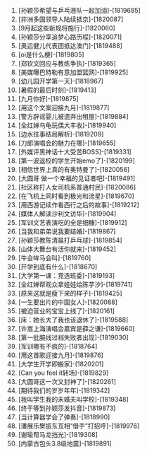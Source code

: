 
1. [孙颖莎希望与乒乓港队一起加油]-[1819695]
1. [非洲多国领导人陆续抵京]-[1820087]
1. [9月起这些新规将施行]-[1820060]
1. [孙颖莎分享追梦心路历程]-[1820071]
1. [奥运健儿代表团抵达澳门]-[1819488]
1. [oi是什么梗]-[1819805]
1. [郑钦文回应与教练争执]-[1819365]
1. [美媒曝巴特勒有意加盟篮网]-[1819925]
1. [幼儿园开学第一天]-[1818967]
1. [暑假的最后时刻]-[1819413]
1. [九月你好]-[1819875]
1. [用这个文案迎接九月]-[1819877]
1. [警方辟谣婴儿被遗弃出租屋]-[1819884]
1. [全红婵乌龟玩偶大丰收]-[1819940]
1. [边水往事结局解析]-[1819209]
1. [刀郎演唱会的魅力在哪]-[1819655]
1. [外媒评黑神话十大受苦BOSS]-[1819331]
1. [第一波返校的学生开始emo了]-[1820199]
1. [相信世界上真的有奥特曼了]-[1820056]
1. [大圆哥 做一个幸福的见证者吧]-[1819491]
1. [社区称打人女司机系普通村民]-[1820086]
1. [在飞机上同时看到极光和流星]-[1819670]
1. [用西游记续作看西行之后的故事]-[1819212]
1. [媒体人解读沙利文访华]-[1819904]
1. [军训文艺表演吃的全是细糠]-[1819912]
1. [当我和弟弟说我要结婚]-[1819867]
1. [孙颖莎教陈清晨打乒乓球]-[1819854]
1. [山体大舞台有活你就来]-[1819452]
1. [牛会哞马会叫]-[1819760]
1. [开学到底有什么]-[1818670]
1. [大学第一课：竞选班委]-[1819193]
1. [全红婵帮观众拿娃娃给陈芋汐]-[1819741]
1. [原来这就是瘦下来的样子]-[1819425]
1. [一生要出片的中国女人]-[1820088]
1. [被迫营业的宝宝上线了]-[1820161]
1. [床：她长大了我也该退休了]-[1819588]
1. [许嵩上海演唱会嘉宾是薛之谦]-[1819660]
1. [第一批腕线过裆失败者出现]-[1819030]
1. [军训哪有不疯的]-[1818764]
1. [用这首歌迎接九月]-[1819876]
1. [大学生开学即搬家]-[1820201]
1. [Can you feel it转场]-[1819829]
1. [大圆哥这一次又封神了]-[1820261]
1. [期待我们的岁岁年年]-[1819342]
1. [我叫学生我的未婚夫叫学校]-[1819348]
1. [终于等到孙颖莎发抖音]-[1819873]
1. [当计算器学会了弹奏]-[1818990]
1. [潘展乐樊振东互相“借手”打招呼]-[1819976]
1. [谢瑜帮马龙挡光]-[1819308]
1. [内蒙古包头3.8级地震]-[1819891]